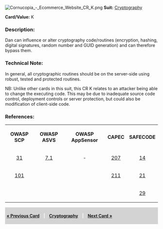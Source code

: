 ![Cornucopia_-_Ecommerce_Website_CR_K.png](Cornucopia_-_Ecommerce_Website_CR_K.png
"Cornucopia_-_Ecommerce_Website_CR_K.png") **Suit:**
[Cryptography](Cornucopia_-_Ecommerce_Website_-_CR "wikilink")

**Card/Value:** K

### Description:

Dan can influence or alter cryptography code/routines (encryption,
hashing, digital signatures, random number and GUID generation) and can
therefore bypass them.

### Technical Note:

In general, all cryptographic routines should be on the server-side
using robust, tested and protected routines.

NB: Unlike other cards in this suit, this CR K relates to an attacker
being able to change the executing code. This may be due to inadequate
source code control, deployment controls or server protection, but could
also be modification of client-side code.

### References:

<table class="wikitable" style="text-align:center;">

<tr>

<th>

OWASP SCP

</th>

<th>

OWASP ASVS

</th>

<th>

OWASP AppSensor

</th>

<th>

CAPEC

</th>

<th>

SAFECODE

</th>

</tr>

<tr>

<td>

[31](OWASP_Secure_Coding_Practices_Checklist#31 "wikilink")

</td>

<td>

[7.1](OWASP_Application_Security_Verification_Standard#7.1 "wikilink")

</td>

<td>

\-

</td>

<td>

[207](https://capec.mitre.org/data/definitions/207.html)

</td>

<td>

[14](SAFECode_Practical_Security_Stories#14 "wikilink")

</td>

</tr>

<tr>

<td>

[101](OWASP_Secure_Coding_Practices_Checklist#101 "wikilink")

</td>

<td>

</td>

<td>

</td>

<td>

[211](https://capec.mitre.org/data/definitions/211.html)

</td>

<td>

[21](SAFECode_Practical_Security_Stories#21 "wikilink")

</td>

</tr>

<tr>

<td>

</td>

<td>

</td>

<td>

</td>

<td>

</td>

<td>

[29](SAFECode_Practical_Security_Stories#29 "wikilink")

</td>

</tr>

</table>

<div style="padding:5px;background:LightGray;color:White;font-weight:bold;">

[« Previous Card](Cornucopia_-_Ecommerce_Website_-_CR_Q "wikilink")
<span style="padding-left:10px;padding-right:10px;"> |</span>
[Cryptography](Cornucopia_-_Ecommerce_Website_-_CR "wikilink")
<span style="padding-left:10px;padding-right:10px;"> |</span> [Next Card
»](Cornucopia_-_Ecommerce_Website_-_CR_A "wikilink")

</div>